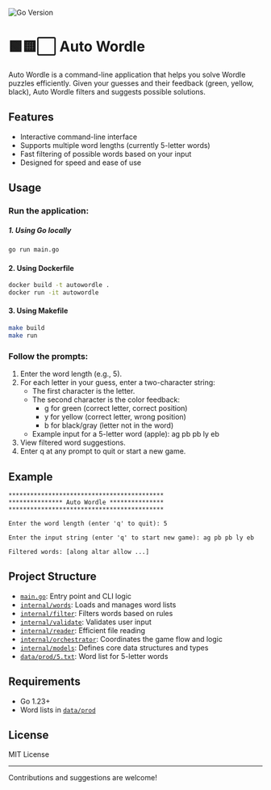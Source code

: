 ![Go Version](https://img.shields.io/badge/go-1.23+-blue)
# 🟩🟨⬜️ Auto Wordle

Auto Wordle is a command-line application that helps you solve Wordle puzzles efficiently. Given your guesses and their feedback (green, yellow, black), Auto Wordle filters and suggests possible solutions.

## Features

- Interactive command-line interface
- Supports multiple word lengths (currently 5-letter words)
- Fast filtering of possible words based on your input
- Designed for speed and ease of use

## Usage

### Run the application:

##### 1. Using Go locally
   ```sh
   go run main.go
   ```

#### 2. Using Dockerfile
```sh
docker build -t autowordle .
docker run -it autowordle
```

#### 3. Using Makefile
```sh
make build
make run
```

### Follow the prompts:

1) Enter the word length (e.g., 5).
2) For each letter in your guess, enter a two-character string:
    - The first character is the letter.
    - The second character is the color feedback:
        - g for green (correct letter, correct position)
        - y for yellow (correct letter, wrong position)
        - b for black/gray (letter not in the word)
    - Example input for a 5-letter word (apple): ag pb pb ly eb
3) View filtered word suggestions.
4) Enter q at any prompt to quit or start a new game.

## Example

```
*******************************************
*************** Auto Wordle ***************
*******************************************

Enter the word length (enter 'q' to quit): 5

Enter the input string (enter 'q' to start new game): ag pb pb ly eb

Filtered words: [along altar allow ...]
```

## Project Structure

- [`main.go`](main.go): Entry point and CLI logic
- [`internal/words`](internal/words): Loads and manages word lists
- [`internal/filter`](internal/filter): Filters words based on rules
- [`internal/validate`](internal/validate): Validates user input
- [`internal/reader`](internal/reader): Efficient file reading
- [`internal/orchestrator`](internal/orchestrator): Coordinates the game flow and logic
- [`internal/models`](internal/models): Defines core data structures and types
- [`data/prod/5.txt`](data/prod/5.txt): Word list for 5-letter words

## Requirements
- Go 1.23+
- Word lists in [`data/prod`](data/prod)

## License
MIT License

---
Contributions and suggestions are welcome!
